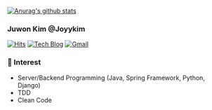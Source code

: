 [![Anurag's github stats](https://github-readme-stats.vercel.app/api?username=joyykim&?count_private=true&show_icons=true&theme=highcontrast)](https://github.com/anuraghazra/github-readme-stats)

### Juwon Kim @Joyykim
[![Hits](https://hits.seeyoufarm.com/api/count/incr/badge.svg?url=https%3A%2F%2Fgithub.com%2FJoyykim%2F)](https://hits.seeyoufarm.com)
[![Tech Blog](http://img.shields.io/badge/-Tech%20blog-black?style=flat-square&logo=tistory&link=https://joyykim.tistory.com/)](https://joyykim.tistory.com/)
[![Gmail](https://img.shields.io/badge/Gmail-d14836?style=flat-square&logo=Gmail&logoColor=white&link=mailto:kjw11077naver@gmail.com)](mailto:kjw11077naver@gmail.com)

### 🎈 Interest
- Server/Backend Programming (Java, Spring Framework, Python, Django)
- TDD
- Clean Code

<!--
**Joyykim/Joyykim** is a ✨ _special_ ✨ repository because its `README.md` (this file) appears on your GitHub profile.

Here are some ideas to get you started:

- 🔭 I’m currently working on ...
- 🌱 I’m currently learning ...
- 👯 I’m looking to collaborate on ...
- 🤔 I’m looking for help with ...
- 💬 Ask me about ...
- 📫 How to reach me: ...
- 😄 Pronouns: ...
- ⚡ Fun fact: ...
-->
